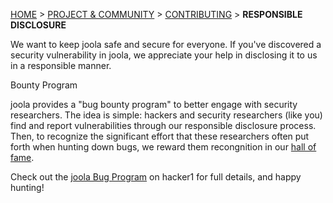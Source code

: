 [HOME](Home) > [PROJECT & COMMUNITY](project-and-community) > [CONTRIBUTING](Contributing) > **RESPONSIBLE DISCLOSURE**

We want to keep joola safe and secure for everyone. 
If you've discovered a security vulnerability in joola, we appreciate your help in disclosing it to us in a responsible manner.

Bounty Program

joola provides a "bug bounty program" to better engage with security researchers. 
The idea is simple: hackers and security researchers (like you) find and report vulnerabilities through our responsible disclosure process. 
Then, to recognize the significant effort that these researchers often put forth when hunting down bugs, we reward them recongnition in our [hall of fame](https://hackerone.com/joola-io/thanks).

Check out the [joola Bug Program](https://hackerone.com/joola-io) on hacker1 for full details, and happy hunting!